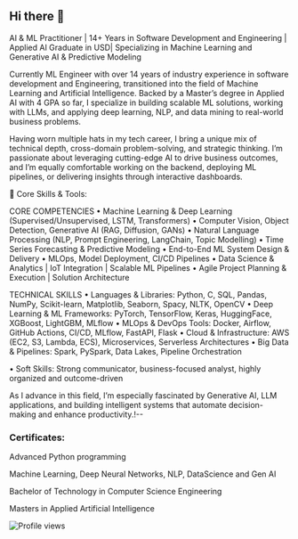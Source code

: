 ## Hi there 👋

AI & ML Practitioner | 14+ Years in Software Development and Engineering | Applied AI Graduate in USD| Specializing in Machine Learning and Generative AI & Predictive Modeling

Currently ML Engineer with over 14 years of industry experience in software development and Engineering, transitioned into the field of Machine Learning and Artificial Intelligence. Backed by a Master’s degree in Applied AI with 4 GPA so far, I specialize in building scalable ML solutions, working with LLMs, and applying deep learning, NLP, and data mining to real-world business problems.

Having worn multiple hats in my tech career, I bring a unique mix of technical depth, cross-domain problem-solving, and strategic thinking. I’m passionate about leveraging cutting-edge AI to drive business outcomes, and I’m equally comfortable working on the backend, deploying ML pipelines, or delivering insights through interactive dashboards.

🔹 Core Skills & Tools:

CORE COMPETENCIES
•	Machine Learning & Deep Learning (Supervised/Unsupervised, LSTM, Transformers)
•	Computer Vision, Object Detection, Generative AI (RAG, Diffusion, GANs)
•	Natural Language Processing (NLP, Prompt Engineering, LangChain, Topic Modelling)
•	Time Series Forecasting & Predictive Modeling
•	End-to-End ML System Design & Delivery
•	MLOps, Model Deployment, CI/CD Pipelines
•	Data Science & Analytics | IoT Integration | Scalable ML Pipelines
•	Agile Project Planning & Execution | Solution Architecture

TECHNICAL SKILLS
•	Languages & Libraries: Python, C, SQL, Pandas, NumPy, Scikit-learn, Matplotlib, Seaborn, Spacy, NLTK, OpenCV
•	Deep Learning & ML Frameworks: PyTorch, TensorFlow, Keras, HuggingFace, XGBoost, LightGBM, MLflow
•	MLOps & DevOps Tools: Docker, Airflow, GitHub Actions, CI/CD, MLflow, FastAPI, Flask
•	Cloud & Infrastructure: AWS (EC2, S3, Lambda, ECS), Microservices, Serverless Architectures
•	Big Data & Pipelines: Spark, PySpark, Data Lakes, Pipeline Orchestration

• Soft Skills: Strong communicator, business-focused analyst, highly organized and outcome-driven

As I advance in this field, I’m especially fascinated by Generative AI, LLM applications, and building intelligent systems that automate decision-making and enhance productivity.!--


### Certificates:

Advanced Python programming

Machine Learning, Deep Neural Networks, NLP, DataScience and Gen AI

Bachelor of Technology in Computer Science Engineering

Masters in Applied Artificial Intelligence

![Profile views](https://komarev.com/ghpvc/?username=PSswathi)
